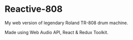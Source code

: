 # Reactive-808

My web version of legendary Roland TR-808 drum machine.

Made using Web Audio API, React & Redux Toolkit.
